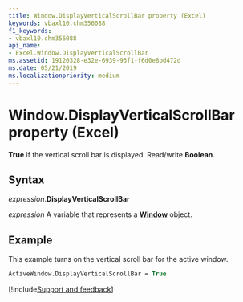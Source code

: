 ```yaml
---
title: Window.DisplayVerticalScrollBar property (Excel)
keywords: vbaxl10.chm356088
f1_keywords:
- vbaxl10.chm356088
api_name:
- Excel.Window.DisplayVerticalScrollBar
ms.assetid: 19120328-e32e-6939-93f1-f6d0e8bd472d
ms.date: 05/21/2019
ms.localizationpriority: medium
---
```



# Window.DisplayVerticalScrollBar property (Excel)

**True** if the vertical scroll bar is displayed. Read/write **Boolean**.


## Syntax

_expression_.**DisplayVerticalScrollBar**

_expression_ A variable that represents a **[Window](Excel.Window.md)** object.


## Example

This example turns on the vertical scroll bar for the active window.

```vb
ActiveWindow.DisplayVerticalScrollBar = True
```



[!include[Support and feedback](~/includes/feedback-boilerplate.md)]